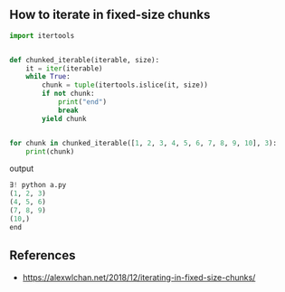 ## How to iterate in fixed-size chunks


```py
import itertools


def chunked_iterable(iterable, size):
    it = iter(iterable)
    while True:
        chunk = tuple(itertools.islice(it, size))
        if not chunk:
            print("end")
            break
        yield chunk


for chunk in chunked_iterable([1, 2, 3, 4, 5, 6, 7, 8, 9, 10], 3):
    print(chunk)
```

output

```python
∃! python a.py
(1, 2, 3)
(4, 5, 6)
(7, 8, 9)
(10,)
end
```


## References

- https://alexwlchan.net/2018/12/iterating-in-fixed-size-chunks/